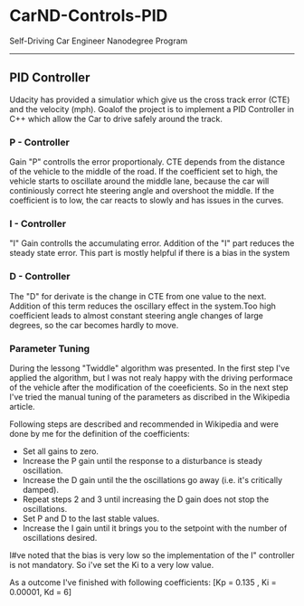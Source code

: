 # CarND-Controls-PID
Self-Driving Car Engineer Nanodegree Program

---
## PID Controller

Udacity has provided a simulatior which give us the cross track error (CTE) and the velocity (mph). Goalof the project is to implement a PID Controller in C++ which allow the Car to drive safely around the track.


### P - Controller

Gain "P" controlls the error proportionaly. CTE depends from the distance of the vehicle to the middle of the road. If the coefficient set to high, the vehicle starts to oscillate around the middle lane, because the car will continiously correct hte steering angle and overshoot the middle. If the coefficient is to low, the car reacts to slowly and has issues in the curves.

### I - Controller

"I" Gain controlls the accumulating error. Addition of the "I" part reduces the steady state error. This part is mostly helpful if there is a bias in the system

### D - Controller

The "D" for derivate is the change in CTE from one value to the next. Addition of this term reduces the oscillary effect in the system.Too high coefficient leads to almost constant steering angle changes of large degrees, so the car becomes hardly to move.

### Parameter Tuning

During the lessong "Twiddle" algorithm was presented. In the first step I've applied the algorithm, but I was not realy happy with the driving performace of the vehicle after the modification of the coeeficients.
So in the next step I've tried the manual tuning of the parameters as discribed in the Wikipedia article.

Following steps are described and recommended in Wikipedia and were done by me for the definition of the coefficients:

- Set all gains to zero.
- Increase the P gain until the response to a disturbance is steady oscillation.
- Increase the D gain until the the oscillations go away (i.e. it's critically damped).
- Repeat steps 2 and 3 until increasing the D gain does not stop the oscillations.
- Set P and D to the last stable values.
- Increase the I gain until it brings you to the setpoint with the number of oscillations desired.

I#ve noted that the bias is very low so the implementation of the I" controller is not mandatory. So i've set the Ki to a very low value.

As a outcome I've finished with following coefficients: [Kp = 0.135 , Ki = 0.00001, Kd = 6] 
